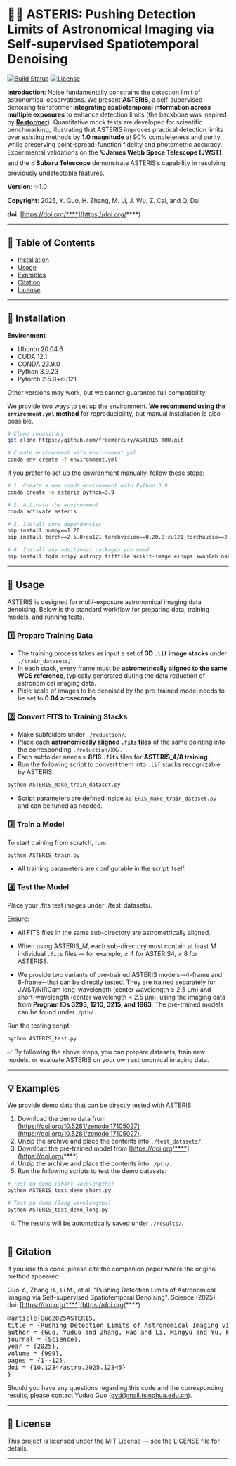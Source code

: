 # 🌌🌟 ASTERIS: Pushing Detection Limits of Astronomical Imaging via Self-supervised Spatiotemporal Denoising 

[![Build Status](https://img.shields.io/badge/build-passing-brightgreen)]()
[![License](https://img.shields.io/badge/license-MIT-blue.svg)]()

**Introduction**: Noise fundamentally constrains the detection limit of astronomical observations. We present **ASTERIS**, a self-supervised denoising transformer **integrating spatiotemporal information across multiple exposures** to enhance detection limits  (the backbone was inspired by **[Restormer](https://github.com/swz30/Restormer)**). Quantitative mock tests are developed for scientific benchmarking, illustrating that ASTERIS improves practical detection limits over existing methods by **1.0 magnitude** at 90% completeness and purity, while preserving point-spread-function fidelity and photometric accuracy. Experimental validations on the 🪐**James Webb Space Telescope (JWST)** and the ☄️**Subaru Telescope** demonstrate ASTERIS’s capability in resolving previously undetectable features.

**Version**: ✨1.0

**Copyright**: 2025, Y. Guo, H. Zhang, M. Li, J. Wu, Z. Cai, and Q. Dai

**doi**: [https://doi.org/****](https://doi.org/****)


---

## 📖 Table of Contents
- [Installation](#-installation)
- [Usage](#-usage)
- [Examples](#-examples)
- [Citation](#-citation)
- [License](#-license)
---

## 🔧 Installation

**Environment**

- Ubuntu 20.04.6
- CUDA 12.1
- CONDA 23.9.0
- Python 3.9.23
- Pytorch 2.5.0+cu121

Other versions may work, but we cannot guarantee full compatibility.

We provide two ways to set up the environment. **We recommend using the `environment.yml` method** for reproducibility, but manual installation is also possible.

```bash
# Clone repository
git clone https://github.com/freemercury/ASTERIS_THU.git

# Create environment with environment.yml
conda env create -f environment.yml
```

If you prefer to set up the environment manually, follow these steps:

```bash
# 1. Create a new conda environment with Python 3.9
conda create -n asteris python=3.9

# 2. Activate the environment
conda activate asteris

# 3. Install core dependencies
pip install numpy==1.26
pip install torch==2.5.0+cu121 torchvision==0.20.0+cu121 torchaudio==2.5.0+cu121 --index-url https://download.pytorch.org/whl/cu121

# 4. Install any additional packages you need
pip install tqdm scipy astropy tifffile scikit-image einops swanlab natsort pathlib
```


---

## 📂 Usage

ASTERIS is designed for multi-exposure astronomical imaging data denoising. Below is the standard workflow for preparing data, training models, and running tests.


### 1️⃣ Prepare Training Data

- The training process takes as input a set of **3D `.tif` image stacks** under `./train_datasets/`.  
- In each stack, every frame must be **astrometrically aligned to the same WCS reference**, typically generated during the data reduction of astronomical imaging data.
- Pixle scale of images to be denoised by the pre-trained model needs to be set to **0.04 arcseconds**.

### 2️⃣ Convert FITS to Training Stacks

- Make subfolders under `./reduction/`.
- Place each **astronomically aligned `.fits` files** of the same pointing into the corresponding `./reduction/XX/`.
- Each subfolder needs **≥ 8/16 `.fits`** files for **ASTERIS_4/8 training**.
- Run the following script to convert them into `.tif` stacks recognizable by ASTERIS:  

```bash
python ASTERIS_make_train_dataset.py
```

- Script parameters are defined inside `ASTERIS_make_train_dataset.py` and can be tuned as needed.

### 3️⃣ Train a Model

To start training from scratch, run:
```bash
python ASTERIS_train.py
```
- All training parameters are configurable in the script itself.


### 4️⃣ Test the Model

Place your .fits test images under ./test_datasets/.

Ensure:

- All FITS files in the same sub-directory are astrometrically aligned.

- When using ASTERIS_*M*, each sub-directory must contain at least *M* individual `.fits` files — for example, ≥ 4 for ASTERIS4, ≥ 8 for ASTERIS8.

- We provide two variants of pre-trained ASTERIS models--4-frame and 8-frame--that can be directly tested.
They are trained separately for JWST/NIRCam long-wavelength (center wavelength ≥ 2.5 μm) and short-wavelength (center wavelength < 2.5 μm), using the imaging data from **Program IDs 3293, 1210, 3215, and 1963**. The pre-trained models can be found under`./pth/`.


Run the testing script:
```bash
python ASTERIS_test.py
```

✅ By following the above steps, you can prepare datasets, train new models, or evaluate ASTERIS on your own astronomical imaging data.

---

## 💡 Examples

We provide demo data that can be directly tested with ASTERIS.  

1. Download the demo data from [https://doi.org/10.5281/zenodo.17105027](https://doi.org/10.5281/zenodo.17105027).   
2. Unzip the archive and place the contents into `./test_datasets/`. 
3. Download the pre-trained model from [https://doi.org/****](https://doi.org/****). 
4. Unzip the archive and place the contents into `./pth/`.  
5. Run the following scripts to test the demo datasets:
```bash
# Test on demo (short wavelengths)
python ASTERIS_test_demo_short.py

# Test on demo (long wavelengths)
python ASTERIS_test_demo_long.py
```
4. The results will be automatically saved under `./results/`.

---

## 📝 Citation

If you use this code, please cite the companion paper where the original method appeared:

Guo Y., Zhang H., Li M., et al. "Pushing Detection Limits of Astronomical Imaging via Self-supervised Spatiotemporal Denoising". Science (2025). doi: [https://doi.org/****](https://doi.org/****)

<pre>@article{Guo2025ASTERIS, 
title = {Pushing Detection Limits of Astronomical Imaging via Self-supervised Spatiotemporal Denoising}, 
author = {Guo, Yuduo and Zhang, Hao and Li, Mingyu and Yu, Fujiang and Wu, Yunjing and  Hao, Yuhan and Huang, Song and Liang, Yongming and Lin, Xiaojing and Li, Xinyang and Wu, Jiamin and Cai, Zheng and Dai, Qionghai}, 
journal = {Science}, 
year = {2025}, 
volume = {999}, 
pages = {1--12}, 
doi = {10.1234/astro.2025.12345}
}</pre>

Should you have any questions regarding this code and the corresponding results, please contact Yuduo Guo (gyd@mail.tsinghua.edu.cn).

---

## 📜 License

This project is licensed under the MIT License — see the [LICENSE](LICENSE) file for details.

---
